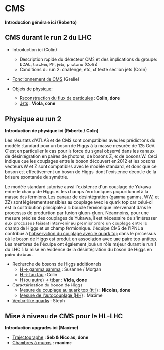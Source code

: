 # CMS 

**Introduction générale ici (Roberto)** 

## CMS durant le run 2 du LHC

* Introduction ici (Colin)
	* Description rapide du détecteur CMS et des implications du groupe: ECAL, tracker, PF, jets, photons (Colin)
	* Conditions du run 2: challenge, etc, cf texte section jets (Colin)


* [Fonctionnement de CMS](fonctionnement.md) (Gaelle)
* Objets de physique:
	* [Reconstruction du flux de particules](particle_flow.md) : **Colin, done**
	* [Jets](jets.md) : **Viola, done**	


## Physique au run 2

**Introduction de physique ici (Roberto / Colin)**

Les résultats d'ATLAS et de CMS sont compatibles avec les prédictions du modèle standard pour un boson de Higgs à la masse mesurée de 125 GeV. C'est en particulier le cas pour la force du signal observé dans les canaux de désintégration en paires de photons, de bosons Z, et de bosons W. Ceci indique que les couplages entre le boson découvert en 2012 et les bosons vecteurs W et Z sont compatibles avec le modèle standard, et donc que ce boson est effectivement un boson de Higgs, dont l'existence découle de la brisure spontanée de symétrie. 

Le modèle standard autorise aussi l'existence d'un couplage de Yukawa entre le champ de Higgs et les champs fermioniques proportionnel à la masse des fermions. Les canaux de désintégration (gamma gamma, WW, et ZZ) sont légèrement sensibles au couplage avec le quark top car celui-ci est la contribution principale à la boucle fermionique intervenant dans le processus de production par fusion gluon-gluon. Néanmoins, pour une mesure précise des couplages de Yukawa, il est nécessaire de s'intéresser aux processus faisant intervenir au premier ordre un couplage entre le champ de Higgs et un champ fermionique. L'équipe CMS de l'IPNL a contribué à [l'observation du couplage avec le quark top](tth.md) dans le processus où le boson de Higgs est produit en association avec une paire top-antitop. Les membres de l'équipe ont également joué un rôle majeur durant le run 1 du LHC à la mise en évidence de la désintégration du boson de Higgs en paire de taus. 


* Recherche de bosons de Higgs additionnels 
	* [H -> gamma gamma](hgamgam.md) : Suzanne / Morgan
	* [H -> tau tau](htautau.md) : Colin
	* [H (ou autre) -> ttbar](top.md) : **Viola, done**
* Caractérisation du boson de Higgs
	* [Mesure du couplage au quark top (ttH)](tth.md) : **Nicolas, done**
	* [Mesure de l'autocouplage (HH)](hh.md) : Maxime
* [Vector-like quarks](vector_like_quarks.md) : Steph

## Mise à niveau de CMS pour le HL-LHC

**Introduction upgrades ici (Maxime)**
 
* [Trajectographe](upgrade_tracker.md) : **Seb & Nicolas, done**
* [Chambres à muons](upgrade_muons.md) : **maxime**